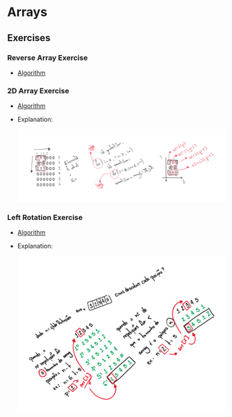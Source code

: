 # Arrays

## Exercises

### Reverse Array Exercise

- [Algorithm](./ReverseArrayProblem.cs)

### 2D Array Exercise

- [Algorithm](./Array2D.cs)

- Explanation:

    ![2D Array Algorithm Explanation](./images/array-2d-algorithm-explanation.png)

### Left Rotation Exercise

- [Algorithm](./LeftRotation.cs)

- Explanation:

    ![Array Left Rotation Algorithm Explanation](./images/array-left-rotation-explanation.png)